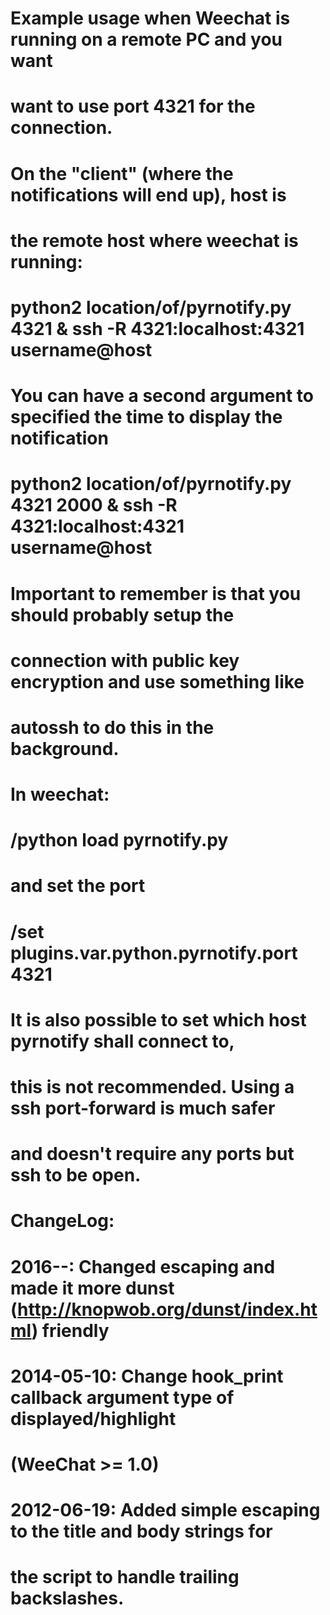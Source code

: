 # Example usage when Weechat is running on a remote PC and you want
# want to use port 4321 for the connection.
#
#     On the "client" (where the notifications will end up), host is
#     the remote host where weechat is running:
#        python2 location/of/pyrnotify.py 4321 & ssh -R 4321:localhost:4321 username@host
#     You can have a second argument to specified the time to display the notification
#       python2 location/of/pyrnotify.py 4321 2000 & ssh -R 4321:localhost:4321 username@host
#     Important to remember is that you should probably setup the
#     connection with public key encryption and use something like
#     autossh to do this in the background.
#
#     In weechat:
#        /python load pyrnotify.py
#        and set the port
#        /set plugins.var.python.pyrnotify.port 4321
#
# It is also possible to set which host pyrnotify shall connect to,
# this is not recommended. Using a ssh port-forward is much safer
# and doesn't require any ports but ssh to be open.

# ChangeLog:
#
# 2016-**-**: Changed escaping and made it more dunst (http://knopwob.org/dunst/index.html) friendly 
# 2014-05-10: Change hook_print callback argument type of displayed/highlight
#             (WeeChat >= 1.0)
# 2012-06-19: Added simple escaping to the title and body strings for
#             the script to handle trailing backslashes.
